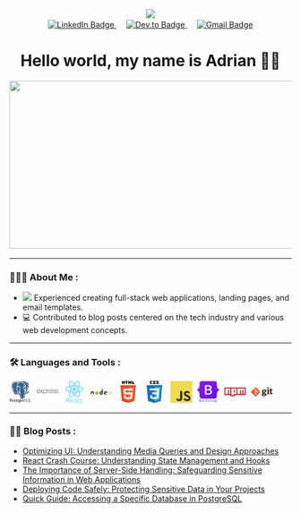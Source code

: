 <div id="header" align="center">
  <img src="https://media.giphy.com/media/v1.Y2lkPTc5MGI3NjExZDhjOXBhcXpqb2JpMTlnc2FyNnh0cHdpdTJwanJ1dzRhY2FjMjJ2ZiZlcD12MV9pbnRlcm5hbF9naWZfYnlfaWQmY3Q9cw/M9gbBd9nbDrOTu1Mqx/giphy.gif" width="100"/>
  <div id="badges">
    <a href="https://www.linkedin.com/in/adrian-carter-35610325a/">
      <img src="https://img.shields.io/badge/LinkedIn-blue?style=for-the-badge&logo=linkedin&logoColor=white" alt="LinkedIn Badge"/>
    </a>
    &emsp;
      <a href="https://dev.to/adrvnc">
      <img src="https://img.shields.io/badge/dev.to-0A0A0A?style=for-the-badge&logo=dev.to&logoColor=white" alt="Dev.to Badge"/>
    </a>
    &emsp;
    <a href="mailto:abcarter46@gmail.com">
      <img src="https://img.shields.io/badge/Gmail-D14836?style=for-the-badge&logo=gmail&logoColor=white" alt="Gmail Badge"/>
    </a>
  </div>
  <h1>
    Hello world, my name is Adrian 👋🏾
  </h1>
</div>

<div align="center">
  <img src="https://media.giphy.com/media/v1.Y2lkPTc5MGI3NjExdmo4NnV4a29zaHM2MHBwbDk2Zno5YTdpNXB4Ym1meTVrNTJ2cHluZSZlcD12MV9pbnRlcm5hbF9naWZfYnlfaWQmY3Q9Zw/dWesBcTLavkZuG35MI/giphy.gif" width="600" height="300"/>
</div>

  ---

  ### 👨🏽‍💻 About Me :

-  <img src="https://media.giphy.com/media/WUlplcMpOCEmTGBtBW/giphy.gif" width="30"> Experienced creating full-stack web applications, landing pages, and email templates.
- :computer: Contributed to blog posts centered on the tech industry and various web development concepts. 

---

### :hammer_and_wrench: Languages and Tools :
<img src="https://github.com/devicons/devicon/blob/master/icons/postgresql/postgresql-original-wordmark.svg" title="PostgreSQL" alt="PostgreSQL" width="40" height="40"/>&nbsp;
<img src="https://github.com/devicons/devicon/blob/master/icons/express/express-original-wordmark.svg" title="ExpressJS" alt="ExpressJS" width="40" height="40"/>&nbsp;
<img src="https://github.com/devicons/devicon/blob/master/icons/react/react-original-wordmark.svg" title="React" alt="React" width="40" height="40"/>&nbsp;
<img src="https://github.com/devicons/devicon/blob/master/icons/nodejs/nodejs-original-wordmark.svg" title="NodeJS" alt="NodeJS" width="40" height="40"/>&nbsp;
<img src="https://github.com/devicons/devicon/blob/master/icons/html5/html5-original-wordmark.svg" title="HTML" alt="HTML" width="40" height="40"/>&nbsp;
<img src="https://github.com/devicons/devicon/blob/master/icons/css3/css3-original-wordmark.svg" title="CSS" alt="CSS" width="40" height="40"/>&nbsp;
<img src="https://github.com/devicons/devicon/blob/master/icons/javascript/javascript-original.svg" title="JavaScript" alt="JavaScript" width="40" height="40"/>&nbsp;
<img src="https://github.com/devicons/devicon/blob/master/icons/bootstrap/bootstrap-original-wordmark.svg" title="Bootstrap" alt="Bootstrap" width="40" height="40"/>&nbsp;
<img src="https://github.com/devicons/devicon/blob/master/icons/npm/npm-original-wordmark.svg" title="NPM" alt="NPM" width="40" height="40"/>&nbsp;
<img src="https://github.com/devicons/devicon/blob/master/icons/git/git-original-wordmark.svg" title="Git" alt="Git" width="40" height="40"/>&nbsp;

--- 

### ✍🏽 Blog Posts :

<!-- BLOG-POST-LIST:START -->
- [Optimizing UI: Understanding Media Queries and Design Approaches](https://dev.to/adrvnc/optimizing-ui-understanding-media-queries-and-design-approaches-f1i)
- [React Crash Course: Understanding State Management and Hooks](https://dev.to/adrvnc/react-crash-course-understanding-state-management-and-hooks-1n2b)
- [The Importance of Server-Side Handling: Safeguarding Sensitive Information in Web Applications](https://dev.to/adrvnc/the-importance-of-server-side-handling-safeguarding-sensitive-information-in-web-applications-3m01)
- [Deploying Code Safely: Protecting Sensitive Data in Your Projects](https://dev.to/adrvnc/deploying-code-safely-protecting-sensitive-data-in-your-projects-3009)
- [Quick Guide: Accessing a Specific Database in PostgreSQL](https://dev.to/adrvnc/quick-guide-accessing-a-specific-database-in-postgresql-faj)
<!-- BLOG-POST-LIST:END -->

